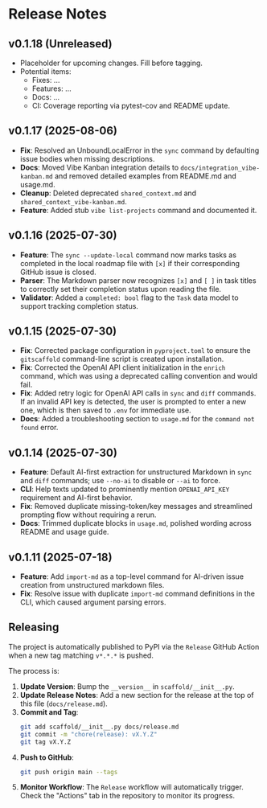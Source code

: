 # Release Notes

## v0.1.18 (Unreleased)
- Placeholder for upcoming changes. Fill before tagging.
- Potential items:
  - Fixes: ...
  - Features: ...
  - Docs: ...
  - CI: Coverage reporting via pytest-cov and README update.

## v0.1.17 (2025-08-06)
- **Fix**: Resolved an UnboundLocalError in the `sync` command by defaulting issue bodies when missing descriptions.
- **Docs**: Moved Vibe Kanban integration details to `docs/integration_vibe-kanban.md` and removed detailed examples from README.md and usage.md.
- **Cleanup**: Deleted deprecated `shared_context.md` and `shared_context_vibe-kanban.md`.
- **Feature**: Added stub `vibe list-projects` command and documented it.

## v0.1.16 (2025-07-30)
- **Feature**: The `sync --update-local` command now marks tasks as completed in the local roadmap file with `[x]` if their corresponding GitHub issue is closed.
- **Parser**: The Markdown parser now recognizes `[x]` and `[ ]` in task titles to correctly set their completion status upon reading the file.
- **Validator**: Added a `completed: bool` flag to the `Task` data model to support tracking completion status.

## v0.1.15 (2025-07-30)
- **Fix**: Corrected package configuration in `pyproject.toml` to ensure the `gitscaffold` command-line script is created upon installation.
- **Fix**: Corrected the OpenAI API client initialization in the `enrich` command, which was using a deprecated calling convention and would fail.
- **Fix**: Added retry logic for OpenAI API calls in `sync` and `diff` commands. If an invalid API key is detected, the user is prompted to enter a new one, which is then saved to `.env` for immediate use.
- **Docs**: Added a troubleshooting section to `usage.md` for the `command not found` error.

## v0.1.14 (2025-07-30)
- **Feature**: Default AI-first extraction for unstructured Markdown in `sync` and `diff` commands; use `--no-ai` to disable or `--ai` to force.
- **CLI**: Help texts updated to prominently mention `OPENAI_API_KEY` requirement and AI-first behavior.
- **Fix**: Removed duplicate missing-token/key messages and streamlined prompting flow without requiring a rerun.
- **Docs**: Trimmed duplicate blocks in `usage.md`, polished wording across README and usage guide.

## v0.1.11 (2025-07-18)
- **Feature**: Add `import-md` as a top-level command for AI-driven issue creation from unstructured markdown files.
- **Fix**: Resolve issue with duplicate `import-md` command definitions in the CLI, which caused argument parsing errors.

## Releasing

The project is automatically published to PyPI via the `Release` GitHub Action when a new tag matching `v*.*.*` is pushed.

The process is:
1.  **Update Version**: Bump the `__version__` in `scaffold/__init__.py`.
2.  **Update Release Notes**: Add a new section for the release at the top of this file (`docs/release.md`).
3.  **Commit and Tag**:
    ```sh
    git add scaffold/__init__.py docs/release.md
    git commit -m "chore(release): vX.Y.Z"
    git tag vX.Y.Z
    ```
4.  **Push to GitHub**:
    ```sh
    git push origin main --tags
    ```
5.  **Monitor Workflow**: The `Release` workflow will automatically trigger. Check the "Actions" tab in the repository to monitor its progress.
